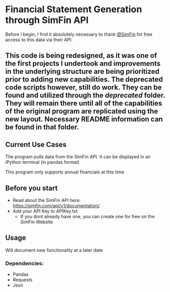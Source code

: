 # Financial Statement Generation through SimFin API

Before I begin, I find it absolutely necessary to thank [@SimFin](https://github.com/SimFin) for free access to this data via their API. 

## This code is being redesigned, as it was one of the first projects I undertook and improvements in the underlying structure are being prioritized prior to adding new capabilities. The deprecated code scripts however, still do work. They can be found and utilized through the *deprecated* folder. They will remain there until all of the capabilities of the original program are replicated using the new layout. Necessary README information can be found in that folder. 

## Current Use Cases

The program pulls data from the SimFin API. It can be displayed in an iPython terminal (in pandas format) 

This program only supports annual financials at this time

## Before you start

* Read about the SimFin API here:
https://simfin.com/api/v1/documentation/
* Add your API Key to APIKey.txt
  * If you dont already have one, you can create one for free on the SimFin Website

## Usage

Will document new functionality at a later date

### Dependencies:

* Pandas
* Requests
* Json


